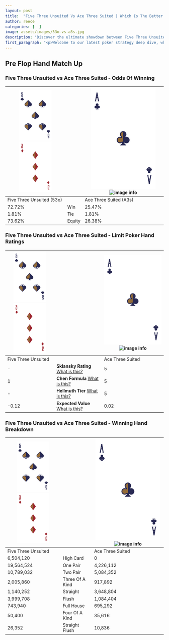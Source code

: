 ```yaml
---
layout: post
title:  "Five Three Unsuited Vs Ace Three Suited | Which Is The Better Hand In Poker? A Complete Guide"
author: reece
categories: [  ]
image: assets/images/53o-vs-a3s.jpg
description: "Discover the ultimate showdown between Five Three Unsuited and Ace Three Suited in poker! Uncover the odds, strategies, and scenarios where one hand triumphs over the other. Get ready to up your poker game with this thrilling analysis."
first_paragraph: "<p>Welcome to our latest poker strategy deep dive, where we're pitting two distinct hands against each other in a high-stakes showdown: Five Three Unsuited vs Ace Three Suited.</p><p>In the dynamic world of poker, every decision counts, and knowing which hand holds the upper hand is key to your success at the table.</p><p>In this article, we'll dissect these two hands, explore the scenarios where one dominates the other, and equip you with the knowledge to make strategic choices that can tip the odds in your favor.</p><p>Get ready to unravel the intriguing dynamics of these poker hands and elevate your game to new heights.</p>"
---
```




[comment]: # (sp0)

## Pre Flop Hand Match Up

<div class="table hand-ratings" markdown="1"> 



### Five Three Unsuited vs Ace Three Suited - Odds Of Winning


    
| ![image info](assets/images/hand1/5.png) ![image info](assets/images/hand1/3o.png) |  | ![image info](assets/images/hand2/A.png) ![image info](assets/images/hand2/3s.png) |
| -------- | -------- | -------- |
| Five Three Unsuited (53o) |  | Ace Three Suited (A3s) |
| 72.72% | Win | 25.47% |
| 1.81% | Tie | 1.81% |
| 73.62% | Equity | 26.38% |




[comment]: # (sp1)



### Five Three Unsuited vs Ace Three Suited - Limit Poker Hand Ratings


    
| ![image info](assets/images/hand1/5.png) ![image info](assets/images/hand1/3o.png) |  | ![image info](assets/images/hand2/A.png) ![image info](assets/images/hand2/3s.png) |
| -------- | -------- | -------- |
| Five Three Unsuited |  | Ace Three Suited |
| - | **Sklansky Rating** [What is this?](/sklansky-rating-explained) | 5 |
| 1 | **Chen Formula** [What is this?](/chen-formula-explained) | 5 |
| - | **Hellmuth Tier** [What is this?](/Hellmuth-tier-explained) | 5 |
| -0.12 | **Expected Value** [What is this?](/expected-value-explained) | 0.02 |




[comment]: # (sp2)



### Five Three Unsuited vs Ace Three Suited - Winning Hand Breakdown


    
| ![image info](assets/images/hand1/5.png) ![image info](assets/images/hand1/3o.png) |  | ![image info](assets/images/hand2/A.png) ![image info](assets/images/hand2/3s.png) |
| -------- | -------- | -------- |
| Five Three Unsuited |  | Ace Three Suited |
| 6,504,120 | High Card | 0 |
| 19,564,524 | One Pair | 4,226,112 |
| 10,789,032 | Two Pair | 5,084,352 |
| 2,005,860 | Three Of A Kind | 917,892 |
| 1,140,252 | Straight | 3,648,804 |
| 3,999,708 | Flush | 1,084,404 |
| 743,940 | Full House | 695,292 |
| 50,400 | Four Of A Kind | 35,616 |
| 26,352 | Straight Flush | 10,836 |




[comment]: # (sp3)



</div>

[comment]: # (sp4)



[comment]: # (sp5)

